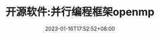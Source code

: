 ---
title: "开源软件:并行编程框架openmp"
date: 2023-01-16T17:52:52+08:00
draft: false
description: "开源软件"
lightgallery: true
tags: [openmp]
categories: [开源软件]
---